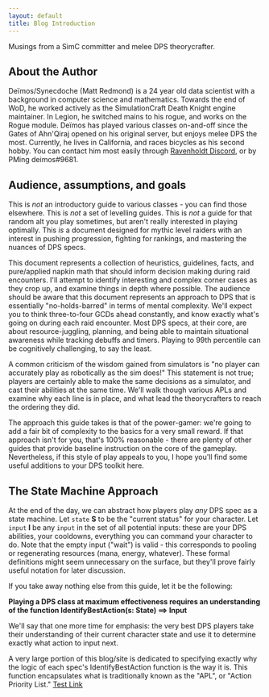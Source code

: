 ```yaml
---
layout: default
title: Blog Introduction
---
```

Musings from a SimC committer and melee DPS theorycrafter.

## About the Author
Deïmos/Synecdoche (Matt Redmond) is a 24 year old data scientist with a background in computer science and mathematics.
Towards the end of WoD, he worked actively as the SimulationCraft Death Knight engine maintainer.
In Legion, he switched mains to his rogue, and works on the Rogue module.
Deïmos has played various classes on-and-off since the Gates of Ahn'Qiraj opened on his original server, but enjoys melee DPS the most.
Currently, he lives in California, and races bicycles as his second hobby.
You can contact him most easily through [Ravenholdt Discord](https://discordapp.com/channels/124169701881282560/215503271068958722), or by PMing deimos#9681.

## Audience, assumptions, and goals

This is *not* an introductory guide to various classes - you can find those elsewhere.
This is *not* a set of levelling guides.
This is *not* a guide for that random alt you play sometimes, but aren't really interested in playing optimally.
This *is* a document designed for mythic level raiders with an interest in pushing progression, fighting for rankings, and mastering the nuances of DPS specs.

This document represents a collection of heuristics, guidelines, facts, and pure/applied napkin math that should inform decision making during raid encounters.
I'll attempt to identify interesting and complex corner cases as they crop up, and examine things in depth where possible.
The audience should be aware that this document represents an approach to DPS that is essentially "no-holds-barred" in terms of mental complexity.
We'll expect you to think three-to-four GCDs ahead constantly, and know exactly what's going on during each raid encounter.
Most DPS specs, at their core, are about resource-juggling, planning, and being able to maintain situational awareness while tracking debuffs and timers.
Playing to 99th percentile can be cognitively challenging, to say the least.

A common criticism of the wisdom gained from simulators is "no player can accurately play as robotically as the sim does!"
This statement is not true; players are certainly able to make the same decisions as a simulator, and cast their abilities at the same time.
We'll walk though various APLs and examine why each line is in place, and what lead the theorycrafters to reach the ordering they did.

The approach this guide takes is that of the power-gamer:  we're going to add a fair bit of complexity to the basics for a very small reward.
If that approach isn't for you, that's 100% reasonable - there are plenty of other guides that provide baseline instruction on the core of the gameplay. Nevertheless, if this style of play appeals to you, I hope you'll find some useful additions to your DPS toolkit here.

## The State Machine Approach

At the end of the day, we can abstract how players play *any* DPS spec as a state machine.
Let `state` **S** to be the "current status" for your character.
Let `input` **I** be any `input` in the set of all potential inputs: these are your DPS abilities, your cooldowns, everything you can command your character to do.
Note that the empty input ("wait") is valid - this corresponds to pooling or regenerating resources (mana, energy, whatever).
These formal definitions might seem unnecessary on the surface, but they'll prove fairly useful notation for later discussion.

If you take away nothing else from this guide, let it be the following:

**Playing a DPS class at maximum effectiveness requires an understanding of the function IdentifyBestAction(s: State) ==> Input**

We'll say that one more time for emphasis: the very best DPS players take their understanding of their current character state
and use it to determine exactly what action to input next.

A very large portion of this blog/site is dedicated to specifying exactly why the logic of each spec's IdentifyBestAction function is the way it is. 
This function encapsulates what is traditionally known as the "APL", or "Action Priority List."
[Test Link](curse_of_the_dreadblades.md)
